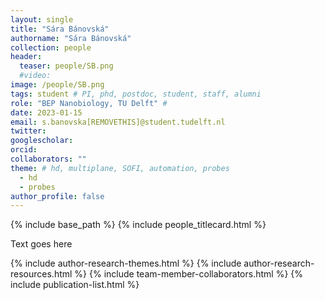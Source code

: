 ```yaml
---
layout: single
title: "Sára Bánovská"
authorname: "Sára Bánovská"
collection: people
header:
  teaser: people/SB.png
  #video:
image: /people/SB.png
tags: student # PI, phd, postdoc, student, staff, alumni
role: "BEP Nanobiology, TU Delft" #  
date: 2023-01-15
email: s.banovska[REMOVETHIS]@student.tudelft.nl
twitter: 
googlescholar: 
orcid: 
collaborators: ""
theme: # hd, multiplane, SOFI, automation, probes
  - hd
  - probes
author_profile: false
---
```


{% include base_path %}
{% include people_titlecard.html %}

<p align= "justify">
<!--- Text goes here --->
Text goes here

<!--- Text ends here --->

{% include author-research-themes.html %}
{% include author-research-resources.html %}
{% include team-member-collaborators.html %}
{% include publication-list.html %}